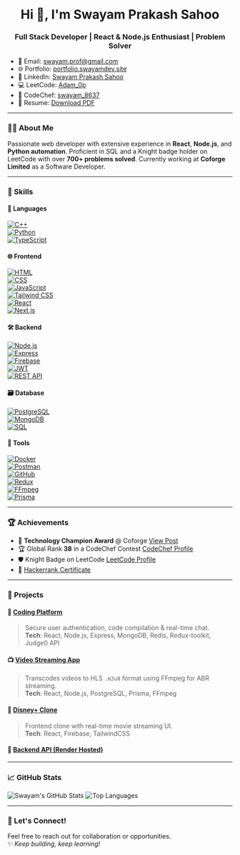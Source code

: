 <h1 align="center">Hi 👋, I'm Swayam Prakash Sahoo</h1>
<h3 align="center">Full Stack Developer | React & Node.js Enthusiast | Problem Solver</h3>

- 📧 Email: [swayam.prof@gmail.com](mailto:swayam.prof@gmail.com)
- 🌐 Portfolio: [portfolio.swayamdev.site](https://portfolio.swayamdev.site)
- 💼 LinkedIn: [Swayam Prakash Sahoo](https://www.linkedin.com/in/swayam-prakash-sahoo/)
- 💻 LeetCode: [Adam_0p](https://leetcode.com/Adam_0p/)
- 🧠 CodeChef: [swayam_8637](https://www.codechef.com/users/swayam_8637)
- 🧾 Resume: [Download PDF](https://your-resume-link.com) <!-- Replace with a real hosted URL if needed -->

---

### 🧑‍💻 About Me

Passionate web developer with extensive experience in **React**, **Node.js**, and **Python automation**. Proficient in SQL and a Knight badge holder on LeetCode with over **700+ problems solved**. Currently working at **Coforge Limited** as a Software Developer.

---

### 🔧 Skills

#### 🚀 Languages  
[![C++](https://img.shields.io/badge/C++-00599C?style=for-the-badge&logo=c%2B%2B&logoColor=white)](https://isocpp.org/)  
[![Python](https://img.shields.io/badge/Python-3776AB?style=for-the-badge&logo=python&logoColor=white)](https://www.python.org/)  
[![TypeScript](https://img.shields.io/badge/TypeScript-007ACC?style=for-the-badge&logo=typescript&logoColor=white)](https://www.typescriptlang.org/)

#### 🌐 Frontend  
[![HTML](https://img.shields.io/badge/HTML5-E34F26?style=for-the-badge&logo=html5&logoColor=white)](https://developer.mozilla.org/en-US/docs/Web/HTML)  
[![CSS](https://img.shields.io/badge/CSS3-1572B6?style=for-the-badge&logo=css3&logoColor=white)](https://developer.mozilla.org/en-US/docs/Web/CSS)  
[![JavaScript](https://img.shields.io/badge/JavaScript-F7DF1E?style=for-the-badge&logo=javascript&logoColor=black)](https://developer.mozilla.org/en-US/docs/Web/JavaScript)  
[![Tailwind CSS](https://img.shields.io/badge/TailwindCSS-06B6D4?style=for-the-badge&logo=tailwind-css&logoColor=white)](https://tailwindcss.com/)  
[![React](https://img.shields.io/badge/React-20232A?style=for-the-badge&logo=react&logoColor=61DAFB)](https://reactjs.org/)  
[![Next.js](https://img.shields.io/badge/Next.js-000000?style=for-the-badge&logo=next.js&logoColor=white)](https://nextjs.org/)

#### 🛠️ Backend  
[![Node.js](https://img.shields.io/badge/Node.js-339933?style=for-the-badge&logo=nodedotjs&logoColor=white)](https://nodejs.org/)  
[![Express](https://img.shields.io/badge/Express.js-404D59?style=for-the-badge)](https://expressjs.com/)  
[![Firebase](https://img.shields.io/badge/Firebase-FFCA28?style=for-the-badge&logo=firebase&logoColor=white)](https://firebase.google.com/)  
[![JWT](https://img.shields.io/badge/JWT-000000?style=for-the-badge&logo=jsonwebtokens&logoColor=white)](https://jwt.io/)  
[![REST API](https://img.shields.io/badge/REST_API-FF6F00?style=for-the-badge)](https://restfulapi.net/)

#### 🗃️ Database  
[![PostgreSQL](https://img.shields.io/badge/PostgreSQL-316192?style=for-the-badge&logo=postgresql&logoColor=white)](https://www.postgresql.org/)  
[![MongoDB](https://img.shields.io/badge/MongoDB-4EA94B?style=for-the-badge&logo=mongodb&logoColor=white)](https://www.mongodb.com/)  
[![SQL](https://img.shields.io/badge/SQL-003B57?style=for-the-badge&logo=postgresql&logoColor=white)](https://www.w3schools.com/sql/)

#### 🧰 Tools  
[![Docker](https://img.shields.io/badge/Docker-2496ED?style=for-the-badge&logo=docker&logoColor=white)](https://www.docker.com/)  
[![Postman](https://img.shields.io/badge/Postman-FF6C37?style=for-the-badge&logo=postman&logoColor=white)](https://www.postman.com/)  
[![GitHub](https://img.shields.io/badge/GitHub-181717?style=for-the-badge&logo=github&logoColor=white)](https://github.com/)  
[![Redux](https://img.shields.io/badge/Redux-593D88?style=for-the-badge&logo=redux&logoColor=white)](https://redux.js.org/)  
[![FFmpeg](https://img.shields.io/badge/FFmpeg-007808?style=for-the-badge&logo=ffmpeg&logoColor=white)](https://ffmpeg.org/)  
[![Prisma](https://img.shields.io/badge/Prisma-2D3748?style=for-the-badge&logo=prisma&logoColor=white)](https://www.prisma.io/)


---

### 🏆 Achievements

- 🏅 **Technology Champion Award** @ Coforge [View Post](https://www.linkedin.com/feed/update/urn:li:activity:7238214409985126400/)
- 🏆 Global Rank **38** in a CodeChef Contest [CodeChef Profile](https://www.codechef.com/users/swayam_8637)
- 🛡️ Knight Badge on LeetCode [LeetCode Profile](https://leetcode.com/Adam_0p/)
- 🧾 [Hackerrank Certificate](https://www.hackerrank.com/certificates/ea195153ab2d)

---

### 🚀 Projects

#### 🧠 [Coding Platform](https://easycode-pro.vercel.app/)
> Secure user authentication, code compilation & real-time chat.  
> **Tech**: React, Node.js, Express, MongoDB, Redis, Redux-toolkit, Judge0 API

#### 📺 [Video Streaming App](https://github.com/Swayam-op/LYNXNEP)
> Transcodes videos to HLS `.m3u8` format using FFmpeg for ABR streaming.  
> **Tech**: React, Node.js, PostgreSQL, Prisma, FFmpeg

#### 🎥 [Disney+ Clone](https://disney-plus-clone-916f5.web.app/home)
> Frontend clone with real-time movie streaming UI.  
> **Tech**: React, Firebase, TailwindCSS

#### 🧩 [Backend API (Render Hosted)](https://github.com/Swayam-op/easycode-backend-onrender)

---

### 📈 GitHub Stats

![Swayam's GitHub Stats](https://github-readme-stats.vercel.app/api?username=Swayam-op&show_icons=true&theme=radical)
![Top Languages](https://github-readme-stats.vercel.app/api/top-langs/?username=Swayam-op&layout=compact&theme=radical)

---

### 🙌 Let's Connect!

Feel free to reach out for collaboration or opportunities.  
✨ *Keep building, keep learning!*
